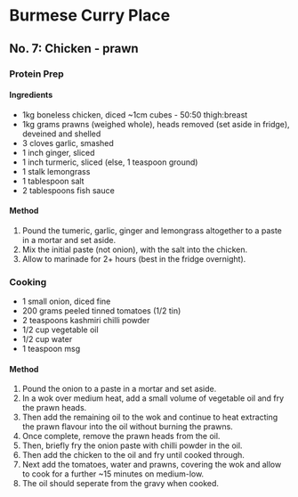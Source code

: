 # Burmese Curry Place

## No. 7: Chicken - prawn

### Protein Prep

#### Ingredients

* 1kg boneless chicken, diced ~1cm cubes - 50:50 thigh:breast
* 1kg grams prawns (weighed whole), heads removed (set aside in fridge), deveined and shelled
* 3 cloves garlic, smashed
* 1 inch ginger, sliced
* 1 inch turmeric, sliced (else, 1 teaspoon ground)
* 1 stalk lemongrass
* 1 tablespoon salt
* 2 tablespoons fish sauce

#### Method

1. Pound the tumeric, garlic, ginger and lemongrass altogether to a paste in a mortar and set aside.
1. Mix the initial paste (not onion), with the salt into the chicken.
1. Allow to marinade for 2+ hours (best in the fridge overnight).

### Cooking

* 1 small onion, diced fine
* 200 grams peeled tinned tomatoes (1/2 tin)
* 2 teaspoons kashmiri chilli powder
* 1/2 cup vegetable oil
* 1/2 cup water
* 1 teaspoon msg

#### Method

1. Pound the onion to a paste in a mortar and set aside.
1. In a wok over medium heat, add a small volume of vegetable oil and fry the prawn heads.
1. Then add the remaining oil to the wok and continue to heat extracting the prawn flavour into the oil without burning the prawns.
1. Once complete, remove the prawn heads from the oil.
1. Then, briefly fry the onion paste with chilli powder in the oil.
1. Then add the chicken to the oil and fry until cooked through.
1. Next add the tomatoes, water and prawns, covering the wok and allow to cook for a further ~15 minutes on medium-low.
1. The oil should seperate from the gravy when cooked.

